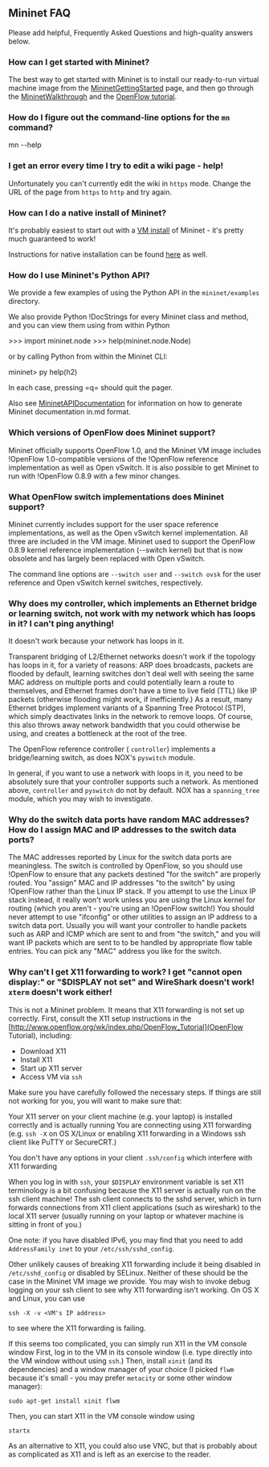 <!-- %META:TOPICINFO{author="BobLantz" date="1341340694" format="1.1" reprev="1.10" version="1.10"}% -->
<!-- %META:TOPICPARENT{name="Mininet"}% -->
<!-- Use
 our custom page layout:
* Set VIEW_TEMPLATE = [MininetView](MininetView)
-->

Mininet FAQ
------------

Please add helpful, Frequently Asked Questions and high-quality answers below.

<!-- %TOC% -->


### How can I **get started** with Mininet?

The best way to get started with Mininet is to install our ready-to-run virtual machine image from the [MininetGettingStarted](MininetGettingStarted) page, and then go through the [MininetWalkthrough](MininetWalkthrough.md) and the [OpenFlow tutorial](http://www.openflow.org/wk/index.php/OpenFlow_Tutorial).


### How do I figure out the **command-line options** for the <code>mn</code> command?

<verbatim>mn --help</verbatim>


### I get an error every time I try to **edit a wiki page** - help!

Unfortunately you can't currently edit the wiki in <code>https</code> mode. Change the URL of the page from <code>https</code> to <code>http</code> and try again.


### How can I do a native install of Mininet?

It's probably easiest to start out with a [VM install](MininetGettingStarted) of Mininet - it's pretty much guaranteed to work!

Instructions for native installation can be found [here](MininetGettingStarted) as well.


### How do I **use Mininet's Python API**?

We provide a few examples of using the Python API in the <code>mininet/examples</code> directory.

We also provide Python !DocStrings for every Mininet class and method, and you can view them using from within Python

<verbatim>
>>> import mininet.node
>>> help(mininet.node.Node)</verbatim>

or by calling Python from within the Mininet CLI:

<verbatim>
mininet> py help(h2)</verbatim>

In each case, pressing =q= should quit the pager.

Also see [MininetAPIDocumentation](MininetAPIDocumentation) for information on how to generate Mininet documentation in.md format.


### Which **versions of OpenFlow** does Mininet support?

Mininet officially supports OpenFlow 1.0, and the Mininet VM image includes !OpenFlow 1.0-compatible versions of the !OpenFlow reference implementation as well as Open vSwitch. It is also possible to get Mininet to run with !OpenFlow 0.8.9 with a few minor changes.


### What **OpenFlow switch implementations** does Mininet support?

Mininet currently includes support for the user space reference implementations, as well as the Open vSwitch kernel implementation. All three are included in the VM image. Mininet used to support the OpenFlow 0.8.9 kernel reference implementation (--switch kernel) but that is now obsolete and has largely been replaced with Open vSwitch.

The command line options are <code>--switch user</code> and <code>--switch ovsk</code> for the user reference and Open vSwitch kernel switches, respectively.


### Why does my controller, which implements an Ethernet bridge or learning switch, not work with my network which has loops in it? I can't ping anything!

It doesn't work because your network has loops in it.

Transparent bridging of L2/Ethernet networks doesn't work if the topology has loops in it, for a variety of reasons: ARP does broadcasts, packets are flooded by default, learning switches don't deal well with seeing the same MAC address on multiple ports and could potentially learn a route to themselves, and Ethernet frames don't have a time to live field (TTL) like IP packets (otherwise flooding might work, if inefficiently.) As a result, many Ethernet bridges implement variants of a Spanning Tree Protocol (STP), which simply deactivates links in the network to remove loops. Of course, this also throws away network bandwidth that you could otherwise be using, and creates a bottleneck at the root of the tree.

The OpenFlow reference controller ( <code>controller</code>) implements a bridge/learning switch, as does NOX's <code>pyswitch</code> module.

In general, if you want to use a network with loops in it, you need to be absolutely sure that your controller supports such a network. As mentioned above, <code>controller</code> and <code>pyswitch</code> do not by default. NOX has a <code>spanning_tree</code> module, which you may wish to investigate.


### Why do the switch data ports have random MAC addresses? How do I assign MAC and IP addresses to the switch data ports?

The MAC addresses reported by Linux for the switch data ports are meaningless. The switch is controlled by OpenFlow, so you should use !OpenFlow to ensure that any packets destined "for the switch" are properly routed. You "assign" MAC and IP addresses "to the switch" by using !OpenFlow rather than the Linux IP stack. If you attempt to use the Linux IP stack instead, it really won't work unless you are using the Linux kernel for routing (which you aren't - you're using an !OpenFlow switch!) You should never attempt to use "ifconfig" or other utilities to assign an IP address to a switch data port. Usually you will want your controller to handle packets such as ARP and ICMP which are sent to and from "the switch," and you will want IP packets which are sent to to be handled by appropriate flow table entries. You can pick any "MAC" address you like for the switch.

### Why can't I get X11 forwarding to work? I get "cannot open display:" or "$DISPLAY not set" and WireShark doesn't work! `xterm` doesn't work either!

This is not a Mininet problem. It means that X11 forwarding is not set up correctly.
First, consult the X11 setup instructions in the [http://www.openflow.org/wk/index.php/OpenFlow_Tutorial](OpenFlow Tutorial), including:

* Download X11
* Install X11
* Start up X11 server
* Access VM via `ssh`

Make sure you have carefully followed the necessary steps.
If things are still not working for you, you will want to make sure that:

Your X11 server on your client machine (e.g. your laptop) is installed correctly and is actually running
You are connecting using X11 forwarding (e.g. `ssh -X` on OS X/Linux or enabling X11 forwarding in a Windows ssh client like PuTTY or SecureCRT.)

You don't have any options in your client `.ssh/config` which interfere with X11 forwarding

When you log in with `ssh`, your `$DISPLAY` environment variable is set
X11 terminology is a bit confusing because the X11 server is actually run on the ssh client machine! The ssh client connects to the sshd server, which in turn forwards connections from X11 client applications (such as wireshark) to the local X11 server (usually running on your laptop or whatever machine is sitting in front of you.)

One note: if you have disabled IPv6, you may find that you need to add `AddressFamily inet` to your `/etc/ssh/sshd_config`.

Other unlikely causes of breaking X11 forwarding include it being disabled in `/etc/sshd_config` or disabled by SELinux. Neither of these should be the case in the Mininet VM image we provide.
You may wish to invoke debug logging on your ssh client to see why X11 forwarding isn't working. On OS X and Linux, you can use

    ssh -X -v <VM's IP address>

to see where the X11 forwarding is failing.

If this seems too complicated, you can simply run X11 in the VM console window
First, log in to the VM in its console window (i.e. type directly into the VM window without using `ssh`.) Then, install `xinit` (and its dependencies) and a window manager of your choice (I picked `flwm` because it's small - you may prefer `metacity` or some other window manager):

    sudo apt-get install xinit flwm

Then, you can start X11 in the VM console window using

    startx

As an alternative to X11, you could also use VNC, but that is probably about as complicated as X11 and is left as an exercise to the reader.
